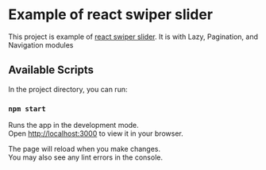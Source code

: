 # Example of react swiper slider

This project is example of [react swiper slider](https://swiperjs.com/react).
It is with Lazy, Pagination, and Navigation modules

## Available Scripts

In the project directory, you can run:

### `npm start`

Runs the app in the development mode.\
Open [http://localhost:3000](http://localhost:3000) to view it in your browser.

The page will reload when you make changes.\
You may also see any lint errors in the console.

